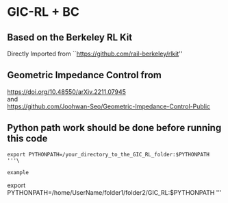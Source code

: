 # GIC-RL + BC

## Based on the Berkeley RL Kit
Directly Imported from ``https://github.com/rail-berkeley/rlkit''

## Geometric Impedance Control from
https://doi.org/10.48550/arXiv.2211.07945 \
and \
https://github.com/Joohwan-Seo/Geometric-Impedance-Control-Public

## Python path work should be done before running this code
```
export PYTHONPATH=/your_directory_to_the_GIC_RL_folder:$PYTHONPATH
'''\

example

```
export PYTHONPATH=/home/UserName/folder1/folder2/GIC_RL:$PYTHONPATH
'''
